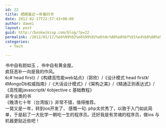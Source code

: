 ```yaml
---
id: 22
title: 晒晒最近一年看的书
date: 2012-02-17T22:57:43+00:00
author: dawei
layout: post
guid: http://bookwikiup.com/blog/?p=22
permalink: /2012/02/17/%e6%99%92%e6%99%92%e6%9c%80%e8%bf%91%e4%b8%80%e5%b9%b4%e7%9c%8b%e7%9a%84%e4%b9%a6/
categories:
  - Tech

---
```

书中自有颜如玉 ，书中自有黄金屋。  
疯狂恶补一向是我的作风。  
《c# head first》/《构建高性能web站点》（郭欣）/《设计模式 head first》/《MongoDb权威指南》/《大话设计模式》/《架构之美》/《精通正则表达式》/《高性能javascript》/ 《objective c 基础教程》  
非专业类的书  
《晚清七十年（台湾版）》非常不错，值得推荐。   
一晃又是一年，转到ios开发了， 感慨一句: php太优秀了，以致于入门如此简单，于是起了一大批学一朝吃一生的程序员。还好我是有灵魂的程序员，做ios 与机器更贴近些吧！
